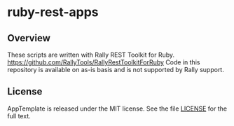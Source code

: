 ruby-rest-apps
=========================

## Overview
These scripts are written with Rally REST Toolkit for Ruby. https://github.com/RallyTools/RallyRestToolkitForRuby
Code in this repository is available on as-is basis and is not supported by Rally support.

## License

AppTemplate is released under the MIT license.  See the file [LICENSE](https://raw.github.com/RallyApps/AppTemplate/master/LICENSE) for the full text.
